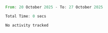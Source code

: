 <!--START_SECTION:waka-->

```rust
From: 20 October 2025 - To: 27 October 2025

Total Time: 0 secs

No activity tracked
```

<!--END_SECTION:waka-->
